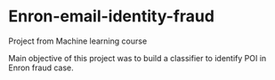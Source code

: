 # Enron-email-identity-fraud
Project from Machine learning course 



Main objective of this project was to build a classifier to identify POI in Enron fraud case.
